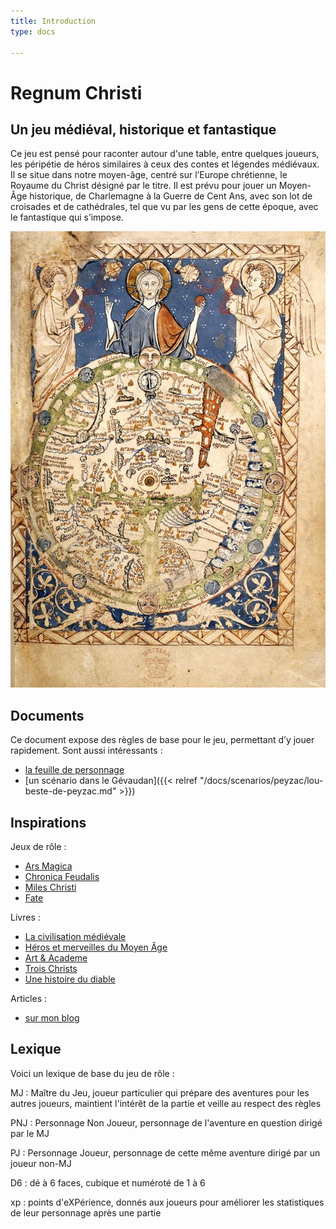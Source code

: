 ```yaml
---
title: Introduction
type: docs

---
```

# Regnum Christi

## Un jeu médiéval, historique et fantastique

Ce jeu est pensé pour raconter autour d'une table, entre quelques joueurs, les péripétie de héros similaires à ceux des contes et légendes médiévaux. Il se situe dans notre moyen-âge, centré sur l’Europe chrétienne, le Royaume du Christ désigné par le titre. Il est prévu pour jouer un Moyen-Âge historique, de Charlemagne à la Guerre de Cent Ans, avec son lot de croisades et de cathédrales, tel que vu par les gens de cette époque, avec le fantastique qui s’impose.

![Salter map](mappsalter-l.jpg)

## Documents

Ce document expose des règles de base pour le jeu, permettant d’y jouer rapidement. Sont aussi intéressants :

* [la feuille de personnage](RegnumChristiFDP.pdf)
* [un scénario dans le Gévaudan]({{< relref "/docs/scenarios/peyzac/lou-beste-de-peyzac.md" >}})

## Inspirations

Jeux de rôle :

- [Ars Magica](http://www.atlas-games.com/arm5/)
- [Chronica Feudalis](http://chronicafeudalis.com/)
- [Miles Christi](http://www.legrog.org/jeux/miles-christi)
- [Fate](https://fate-srd.fr/wikifate/fatecore/start)

Livres :

- [La civilisation médiévale](http://imrryran.wordpress.com/2011/01/14/la-civilisation-medievale-de-jacques-le-goff/)
- [Héros et merveilles du Moyen Âge](http://imrryran.wordpress.com/2011/01/12/heros-et-merveilles-du-moyen-age-de-jacques-le-goff/)
- [Art &amp; Academe](http://imrryran.wordpress.com/2010/12/30/art-academe/)
- [Trois Christs](http://imrryran.wordpress.com/2011/10/02/trois-christs-de-valerie-mangin-denis-bajram-et-fabrice-neaud/)
- [Une histoire du diable](http://imrryran.wordpress.com/2011/06/21/une-histoire-du-diable-de-robert-muchembled/)

Articles :

- [sur mon blog](http://imrryran.wordpress.com/category/jeu-de-role/regnum-christi/)


## Lexique

Voici un lexique de base du jeu de rôle :

MJ
: Maître du Jeu, joueur particulier qui prépare des aventures pour les autres joueurs, maintient l'intérêt de la partie et veille au respect des règles

PNJ
: Personnage Non Joueur, personnage de l'aventure en question dirigé par le MJ

PJ
: Personnage Joueur, personnage de cette même aventure dirigé par un joueur non-MJ

D6
: dé à 6 faces, cubique et numéroté de 1 à 6

xp
: points d'eXPérience, donnés aux joueurs pour améliorer les statistiques de leur personnage après une partie
